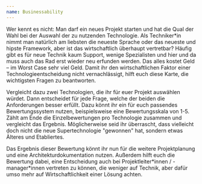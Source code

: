 ```yaml
---
name: Businessability
---
```


Wer kennt es nicht: Man darf ein neues Projekt starten und hat die Qual der Wahl bei
der Auswahl der zu nutzenden Technologie. Als Techniker\*in nimmt man natürlich am liebsten
die neueste Sprache oder das neueste und hipste Framework, aber ist das wirtschaftlich
überhaupt vertretbar? Häufig gibt es für neue Technik kaum Support, wenige Spezialisten 
und hier und da muss auch das Rad erst wieder neu erfunden werden. Das alles kostet Geld &ndash;
im Worst Case sehr viel Geld. Damit ihr den wirtschaftlichen Faktor einer Technologieentscheidung
nicht vernachlässigt, hilft euch diese Karte, die wichtigsten Fragen zu beantworten.

Vergleicht dazu zwei Technologien, die ihr für euer Projekt auswählen würdet. Dann
entscheidet für jede Frage, welche der beiden die Anforderungen besser erfüllt. Dazu könnt ihr ein für
euch passendes Bewertungssystem nutzen, beispielsweise eine Bewertungsskala von 1-5. Zählt am
Ende die Einzelbewertungen pro Technologie zusammen und vergleicht das Ergebnis. Möglicherweise
seid ihr überrascht, dass vielleicht doch nicht die neue Supertechnologie "gewonnen" hat, sondern
etwas Älteres und Etabliertes. 

Das Ergebnis dieser Bewertung könnt ihr nun für die weitere Projektplanung und eine Architekturdokumentation nutzen. 
Außerdem hilft euch die Bewertung dabei, eine Entscheidung auch bei Projektleiter\*innen / -manager\*innen vertreten zu können, 
die weniger auf Technik, aber dafür umso mehr auf Wirtschaftlichkeit einer Lösung achten.